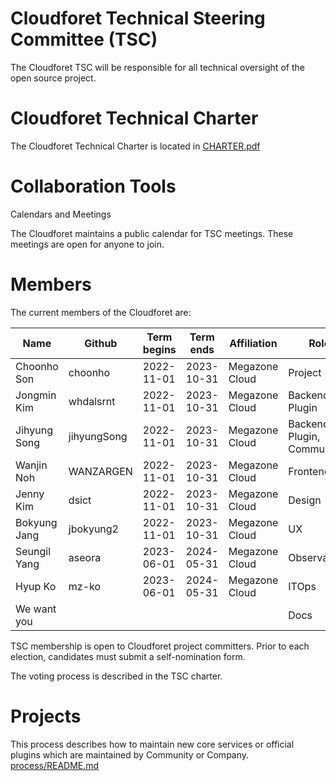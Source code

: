 # Cloudforet Technical Steering Committee (TSC)

The Cloudforet TSC will be responsible for all technical oversight of the open source project.

# Cloudforet Technical Charter

The Cloudforet Technical Charter is located in [CHARTER.pdf](CHARTER.pdf)

# Collaboration Tools

Calendars and Meetings

The Cloudforet maintains a public calendar for TSC meetings. These meetings are open for anyone to join.

# Members

The current members of the Cloudforet are:

| Name | Github | Term begins | Term ends | Affiliation | Role        |
| ---- | ------ | ------------|-------------|-----------| ----------- |
| Choonho Son | choonho | 2022-11-01 | 2023-10-31 | Megazone Cloud | Project |
| Jongmin Kim | whdalsrnt | 2022-11-01 | 2023-10-31 | Megazone Cloud | Backend, Plugin |
| Jihyung Song | jihyungSong | 2022-11-01 | 2023-10-31 | Megazone Cloud | Backend, Plugin, Community |
| Wanjin Noh  | WANZARGEN | 2022-11-01 | 2023-10-31 | Megazone Cloud | Frontend |
| Jenny Kim | dsict | 2022-11-01 | 2023-10-31 | Megazone Cloud | Design |
| Bokyung Jang | jbokyung2 | 2022-11-01 | 2023-10-31 | Megazone Cloud | UX     |
| Seungil Yang | aseora    | 2023-06-01 | 2024-05-31 | Megazone Cloud | Observability  |
| 	Hyup Ko    | mz-ko     | 2023-06-01 | 2024-05-31 | Megazone Cloud | ITOps     |
| We want you  |           |            |            |                | Docs     |


TSC membership is open to Cloudforet project committers. Prior to each election, candidates must submit a self-nomination form.

The voting process is described in the TSC charter.

# Projects

This process describes how to maintain new core services or official plugins which are maintained by Community or Company.
[process/README.md](process/README.md)
